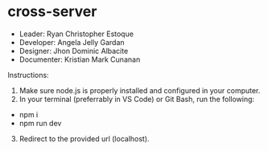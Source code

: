 # cross-server
- Leader: Ryan Christopher Estoque
- Developer: Angela Jelly Gardan
- Designer: Jhon Dominic Albacite
- Documenter: Kristian Mark Cunanan

Instructions:
1. Make sure node.js is properly installed and configured in your computer.
2. In your terminal (preferrably in VS Code) or Git Bash, run the following:

- npm i
- npm run dev

3. Redirect to the provided url (localhost).
